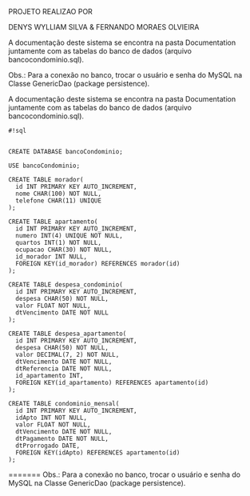 PROJETO REALIZAO POR

DENYS WYLLIAM SILVA & FERNANDO MORAES OLVIEIRA

A documentação deste sistema se encontra na pasta Documentation juntamente com 
as tabelas do banco de dados (arquivo bancocondominio.sql).

Obs.: Para a conexão no banco, trocar o usuário e senha do MySQL 
na Classe GenericDao (package persistence).

A documentação deste sistema se encontra na pasta Documentation juntamente com 
as tabelas do banco de dados (arquivo bancocondominio.sql).


```
#!sql


CREATE DATABASE bancoCondominio;

USE bancoCondominio;

CREATE TABLE morador(
  id INT PRIMARY KEY AUTO_INCREMENT,
  nome CHAR(100) NOT NULL,
  telefone CHAR(11) UNIQUE
);

CREATE TABLE apartamento(
  id INT PRIMARY KEY AUTO_INCREMENT,
  numero INT(4) UNIQUE NOT NULL,
  quartos INT(1) NOT NULL,
  ocupacao CHAR(30) NOT NULL,
  id_morador INT NULL,
  FOREIGN KEY(id_morador) REFERENCES morador(id)
);

CREATE TABLE despesa_condominio(
  id INT PRIMARY KEY AUTO_INCREMENT,
  despesa CHAR(50) NOT NULL,
  valor FLOAT NOT NULL,
  dtVencimento DATE NOT NULL
);

CREATE TABLE despesa_apartamento(
  id INT PRIMARY KEY AUTO_INCREMENT,
  despesa CHAR(50) NOT NULL,
  valor DECIMAL(7, 2) NOT NULL,
  dtVencimento DATE NOT NULL,
  dtReferencia DATE NOT NULL,
  id_apartamento INT,
  FOREIGN KEY(id_apartamento) REFERENCES apartamento(id)
);

CREATE TABLE condominio_mensal(
  id INT PRIMARY KEY AUTO_INCREMENT,
  idApto INT NOT NULL,
  valor FLOAT NOT NULL,
  dtVencimento DATE NOT NULL,
  dtPagamento DATE NOT NULL,
  dtProrrogado DATE, 
  FOREIGN KEY(idApto) REFERENCES apartamento(id) 
);

```
=======
Obs.: Para a conexão no banco, trocar o usuário e senha do MySQL 
na Classe GenericDao (package persistence).
